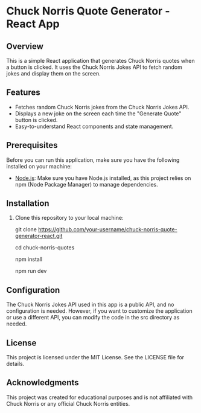 # Chuck Norris Quote Generator - React App

## Overview

This is a simple React application that generates Chuck Norris quotes when a button is clicked. It uses the Chuck Norris Jokes API to fetch random jokes and display them on the screen.

## Features

- Fetches random Chuck Norris jokes from the Chuck Norris Jokes API.
- Displays a new joke on the screen each time the "Generate Quote" button is clicked.
- Easy-to-understand React components and state management.

## Prerequisites

Before you can run this application, make sure you have the following installed on your machine:

- [Node.js](https://nodejs.org/): Make sure you have Node.js installed, as this project relies on npm (Node Package Manager) to manage dependencies.

## Installation

1. Clone this repository to your local machine:

   git clone https://github.com/your-username/chuck-norris-quote-generator-react.git

   cd chuck-norris-quotes

   npm install

   npm run dev

## Configuration

The Chuck Norris Jokes API used in this app is a public API, and no configuration is needed. However, if you want to customize the application or use a different API, you can modify the code in the src directory as needed.

## License

This project is licensed under the MIT License. See the LICENSE file for details.

## Acknowledgments

This project was created for educational purposes and is not affiliated with Chuck Norris or any official Chuck Norris entities.
    